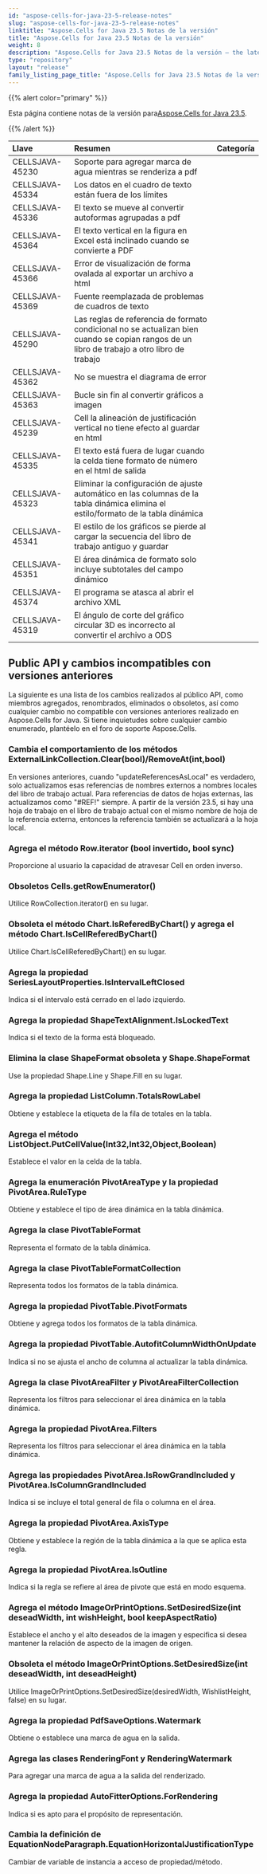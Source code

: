 ```yaml
---
id: "aspose-cells-for-java-23-5-release-notes"
slug: "aspose-cells-for-java-23-5-release-notes"
linktitle: "Aspose.Cells for Java 23.5 Notas de la versión"
title: "Aspose.Cells for Java 23.5 Notas de la versión"
weight: 8
description: "Aspose.Cells for Java 23.5 Notas de la versión – the latest updates and fixes."
type: "repository"
layout: "release"
family_listing_page_title: "Aspose.Cells for Java 23.5 Notas de la versión"
---
```

{{% alert color="primary" %}}

 Esta página contiene notas de la versión para[Aspose.Cells for Java 23.5](https://releases.aspose.com/cells/java/).

{{% /alert %}}

|**Llave**|**Resumen**|**Categoría**|
| :- | :- | :- |
|CELLSJAVA-45230|Soporte para agregar marca de agua mientras se renderiza a pdf|
|CELLSJAVA-45334|Los datos en el cuadro de texto están fuera de los límites|
|CELLSJAVA-45336|El texto se mueve al convertir autoformas agrupadas a pdf|
|CELLSJAVA-45364|El texto vertical en la figura en Excel está inclinado cuando se convierte a PDF|
|CELLSJAVA-45366|Error de visualización de forma ovalada al exportar un archivo a html|
|CELLSJAVA-45369| Fuente reemplazada de problemas de cuadros de texto|
|CELLSJAVA-45290|Las reglas de referencia de formato condicional no se actualizan bien cuando se copian rangos de un libro de trabajo a otro libro de trabajo|
|CELLSJAVA-45362|No se muestra el diagrama de error|
|CELLSJAVA-45363|Bucle sin fin al convertir gráficos a imagen|
|CELLSJAVA-45239|Cell la alineación de justificación vertical no tiene efecto al guardar en html|
|CELLSJAVA-45335|El texto está fuera de lugar cuando la celda tiene formato de número en el html de salida|
|CELLSJAVA-45323| Eliminar la configuración de ajuste automático en las columnas de la tabla dinámica elimina el estilo/formato de la tabla dinámica|
|CELLSJAVA-45341|El estilo de los gráficos se pierde al cargar la secuencia del libro de trabajo antiguo y guardar|
|CELLSJAVA-45351|El área dinámica de formato solo incluye subtotales del campo dinámico|
|CELLSJAVA-45374|El programa se atasca al abrir el archivo XML|
|CELLSJAVA-45319|El ángulo de corte del gráfico circular 3D es incorrecto al convertir el archivo a ODS|

##  **Public API y cambios incompatibles con versiones anteriores**

La siguiente es una lista de los cambios realizados al público API, como miembros agregados, renombrados, eliminados o obsoletos, así como cualquier cambio no compatible con versiones anteriores realizado en Aspose.Cells for Java. Si tiene inquietudes sobre cualquier cambio enumerado, plantéelo en el foro de soporte Aspose.Cells.

###  **Cambia el comportamiento de los métodos ExternalLinkCollection.Clear(bool)/RemoveAt(int,bool)**

En versiones anteriores, cuando "updateReferencesAsLocal" es verdadero, solo actualizamos esas referencias de nombres externos a nombres locales del libro de trabajo actual. Para referencias de datos de hojas externas, las actualizamos como "#REF!" siempre. A partir de la versión 23.5, si hay una hoja de trabajo en el libro de trabajo actual con el mismo nombre de hoja de la referencia externa, entonces la referencia también se actualizará a la hoja local.

###  **Agrega el método Row.iterator (bool invertido, bool sync)**

Proporcione al usuario la capacidad de atravesar Cell en orden inverso.

###  **Obsoletos Cells.getRowEnumerator()**

Utilice RowCollection.iterator() en su lugar.

###  **Obsoleta el método Chart.IsReferedByChart() y agrega el método Chart.IsCellReferedByChart()**

Utilice Chart.IsCellReferedByChart() en su lugar.

###  **Agrega la propiedad SeriesLayoutProperties.IsIntervalLeftClosed**

Indica si el intervalo está cerrado en el lado izquierdo.

###  **Agrega la propiedad ShapeTextAlignment.IsLockedText**

Indica si el texto de la forma está bloqueado.

###  **Elimina la clase ShapeFormat obsoleta y Shape.ShapeFormat**

Use la propiedad Shape.Line y Shape.Fill en su lugar.

###  **Agrega la propiedad ListColumn.TotalsRowLabel**

Obtiene y establece la etiqueta de la fila de totales en la tabla.

###  **Agrega el método ListObject.PutCellValue(Int32,Int32,Object,Boolean)**

Establece el valor en la celda de la tabla.

###  **Agrega la enumeración PivotAreaType y la propiedad PivotArea.RuleType**

Obtiene y establece el tipo de área dinámica en la tabla dinámica.

###  **Agrega la clase PivotTableFormat**

Representa el formato de la tabla dinámica.

###  **Agrega la clase PivotTableFormatCollection**

Representa todos los formatos de la tabla dinámica.

###  **Agrega la propiedad PivotTable.PivotFormats**

Obtiene y agrega todos los formatos de la tabla dinámica.

###  **Agrega la propiedad PivotTable.AutofitColumnWidthOnUpdate**

Indica si no se ajusta el ancho de columna al actualizar la tabla dinámica.

###  **Agrega la clase PivotAreaFilter y PivotAreaFilterCollection**

Representa los filtros para seleccionar el área dinámica en la tabla dinámica.

###  **Agrega la propiedad PivotArea.Filters**

Representa los filtros para seleccionar el área dinámica en la tabla dinámica.

###  **Agrega las propiedades PivotArea.IsRowGrandIncluded y PivotArea.IsColumnGrandIncluded**

Indica si se incluye el total general de fila o columna en el área.

###  **Agrega la propiedad PivotArea.AxisType**

Obtiene y establece la región de la tabla dinámica a la que se aplica esta regla.

###  **Agrega la propiedad PivotArea.IsOutline**

Indica si la regla se refiere al área de pivote que está en modo esquema.

###  **Agrega el método ImageOrPrintOptions.SetDesiredSize(int deseadWidth, int wishHeight, bool keepAspectRatio)**

Establece el ancho y el alto deseados de la imagen y especifica si desea mantener la relación de aspecto de la imagen de origen.

###  **Obsoleta el método ImageOrPrintOptions.SetDesiredSize(int deseadWidth, int deseadHeight)**

Utilice ImageOrPrintOptions.SetDesiredSize(desiredWidth, WishlistHeight, false) en su lugar.

###  **Agrega la propiedad PdfSaveOptions.Watermark**

Obtiene o establece una marca de agua en la salida.

###  **Agrega las clases RenderingFont y RenderingWatermark**

Para agregar una marca de agua a la salida del renderizado.

###  **Agrega la propiedad AutoFitterOptions.ForRendering**

Indica si es apto para el propósito de representación.
 
###  **Cambia la definición de EquationNodeParagraph.EquationHorizontalJustificationType**

Cambiar de variable de instancia a acceso de propiedad/método.
